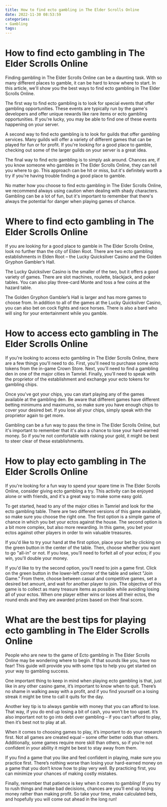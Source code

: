 ```yaml
---
title: How to find ecto gambling in The Elder Scrolls Online
date: 2022-11-30 08:53:59
categories:
- Gambling
tags:
---
```



#  How to find ecto gambling in The Elder Scrolls Online

Finding gambling in The Elder Scrolls Online can be a daunting task. With so many different places to gamble, it can be hard to know where to start. In this article, we'll show you the best ways to find ecto gambling in The Elder Scrolls Online.

The first way to find ecto gambling is to look for special events that offer gambling opportunities. These events are typically run by the game's developers and offer unique rewards like rare items or ecto gambling opportunities. If you're lucky, you may be able to find one of these events happening on your server.

A second way to find ecto gambling is to look for guilds that offer gambling services. Many guilds will offer a variety of different games that can be played for fun or for profit. If you're looking for a good place to gamble, checking out some of the larger guilds on your server is a great idea.

The final way to find ecto gambling is to simply ask around. Chances are, if you know someone who gambles in The Elder Scrolls Online, they can tell you where to go. This approach can be hit or miss, but it's definitely worth a try if you're having trouble finding a good place to gamble.

No matter how you choose to find ecto gambling in The Elder Scrolls Online, we recommend always using caution when dealing with shady characters. Gambling can be a lot of fun, but it's important to remember that there's always the potential for danger when playing games of chance.

#  Where to find ecto gambling in The Elder Scrolls Online

If you are looking for a good place to gamble in The Elder Scrolls Online, look no further than the city of Elden Root. There are two ecto gambling establishments in Elden Root – the Lucky Quicksilver Casino and the Golden Gryphon Gambler’s Hall.

The Lucky Quicksilver Casino is the smaller of the two, but it offers a good variety of games. There are slot machines, roulette, blackjack, and poker tables. You can also play three-card Monte and toss a few coins at the hazard table.

The Golden Gryphon Gambler’s Hall is larger and has more games to choose from. In addition to all of the games at the Lucky Quicksilver Casino, you can also bet on cock fights and race horses. There is also a bard who will sing for your entertainment while you gamble.

#  How to access ecto gambling in The Elder Scrolls Online

If you're looking to access ecto gambling in The Elder Scrolls Online, there are a few things you'll need to do. First, you'll need to purchase some ecto tokens from the in-game Crown Store. Next, you'll need to find a gambling den in one of the major cities in Tamriel. Finally, you'll need to speak with the proprietor of the establishment and exchange your ecto tokens for gambling chips.

Once you've got your chips, you can start playing any of the games available at the gambling den. Be aware that different games have different betting minimums and maximums, so make sure you have enough chips to cover your desired bet. If you lose all your chips, simply speak with the proprietor again to get more.

Gambling can be a fun way to pass the time in The Elder Scrolls Online, but it's important to remember that it's also a chance to lose your hard-earned money. So if you're not comfortable with risking your gold, it might be best to steer clear of these establishments.

#  How to play ecto gambling in The Elder Scrolls Online

If you're looking for a fun way to spend your spare time in The Elder Scrolls Online, consider giving ecto gambling a try. This activity can be enjoyed alone or with friends, and it's a great way to make some easy gold.

To get started, head to any of the major cities in Tamriel and look for the ecto gambling table. There are two different versions of this game available, so make sure you choose the right one. The first option is a simple game of chance in which you bet your ectos against the house. The second option is a bit more complex, but also more rewarding. In this game, you bet your ectos against other players in order to win valuable treasures.

If you'd like to try your hand at the first option, place your bet by clicking on the green button in the center of the table. Then, choose whether you want to go "all-in" or not. If you lose, you'll need to forfeit all of your ectos; if you win, you'll double your money.

If you'd like to try the second option, you'll need to join a game first. Click on the green button in the lower-left corner of the table and select "Join Game." From there, choose between casual and competitive games, set a desired bet amount, and wait for another player to join. The objective of this game is to collect as many treasure items as possible while avoiding losing all of your ectos. When one player either wins or loses all their ectos, the round ends and they are awarded prizes based on their final score.

#  What are the best tips for playing ecto gambling in The Elder Scrolls Online

People who are new to the game of Ecto gambling in The Elder Scrolls Online may be wondering where to begin. If that sounds like you, have no fear! This guide will provide you with some tips to help you get started on your way to gambling success.

One important thing to keep in mind when playing ecto gambling is that, just like in any other casino game, it’s important to know when to quit. There’s no shame in walking away with a profit, and if you find yourself on a losing streak it might be time to call it quits for the day.

Another key tip is to always gamble with money that you can afford to lose. That way, if you do end up losing a bit of cash, you won’t be too upset. It’s also important not to go into debt over gambling – if you can’t afford to play, then it’s best not to play at all.

When it comes to choosing games to play, it’s important to do your research first. Not all games are created equal – some offer better odds than others. Additionally, some games require more skill than others, so if you’re not confident in your ability it might be best to stay away from them.

If you find a game that you like and feel confident in playing, make sure you practice first. There’s nothing worse than losing your hard-earned money on a game that you don’t know how to play very well. By practicing first, you can minimize your chances of making costly mistakes.

Finally, remember that patience is key when it comes to gambling! If you try to rush things and make bad decisions, chances are you’ll end up losing money rather than making profit. So take your time, make calculated bets, and hopefully you will come out ahead in the long run!